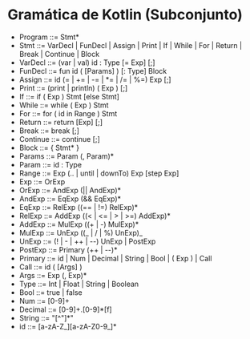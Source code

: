 # Gramática de Kotlin (Subconjunto)

-   Program ::= Stmt\*
-   Stmt ::= VarDecl | FunDecl | Assign | Print | If | While | For | Return | Break | Continue | Block
-   VarDecl ::= (var | val) id : Type [= Exp] [;]
-   FunDecl ::= fun id ( [Params] ) [: Type] Block
-   Assign ::= id (= | += | -= | \*= | /= | %=) Exp [;]
-   Print ::= (print | println) ( Exp ) [;]
-   If ::= if ( Exp ) Stmt [else Stmt]
-   While ::= while ( Exp ) Stmt
-   For ::= for ( id in Range ) Stmt
-   Return ::= return [Exp] [;]
-   Break ::= break [;]
-   Continue ::= continue [;]
-   Block ::= { Stmt\* }
-   Params ::= Param (, Param)\*
-   Param ::= id : Type
-   Range ::= Exp (.. | until | downTo) Exp [step Exp]
-   Exp ::= OrExp
-   OrExp ::= AndExp (|| AndExp)\*
-   AndExp ::= EqExp (&& EqExp)\*
-   EqExp ::= RelExp ((== | !=) RelExp)\*
-   RelExp ::= AddExp ((< | <= | > | >=) AddExp)\*
-   AddExp ::= MulExp ((+ | -) MulExp)\*
-   MulExp ::= UnExp ((_ | / | %) UnExp)_
-   UnExp ::= (! | - | ++ | --) UnExp | PostExp
-   PostExp ::= Primary (++ | --)\*
-   Primary ::= id | Num | Decimal | String | Bool | ( Exp ) | Call
-   Call ::= id ( [Args] )
-   Args ::= Exp (, Exp)\*
-   Type ::= Int | Float | String | Boolean
-   Bool ::= true | false
-   Num ::= [0-9]+
-   Decimal ::= [0-9]+.[0-9]\*[f]
-   String ::= "[^"]\*"
-   id ::= [a-zA-Z\_][a-zA-Z0-9_]\*
